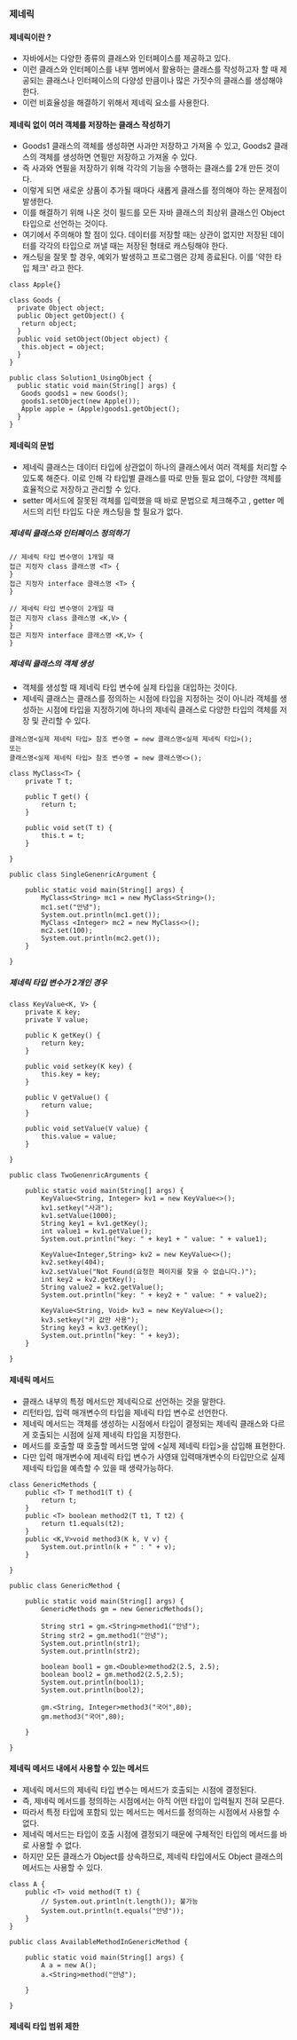 ### 제네릭
#### 제네릭이란 ?
- 자바에서는 다양한 종류의 클래스와 인터페이스를 제공하고 있다.
- 이런 클래스와 인터페이스를 내부 멤버에서 활용하는 클래스를 작성하고자 할 때 제공되는 클래스나 인터페이스의 다양성 만큼이나 많은 가짓수의 클래스를 생성해야 한다.
- 이런 비효율성을 해결하기 위해서 제네릭 요소를 사용한다.
#### 제네릭 없이 여러 객체를 저장하는 클래스 작성하기
- Goods1 클래스의 객체를 생성하면 사과만 저장하고 가져올 수 있고, Goods2 클래스의 객체를 생성하면 연필만 저장하고 가져올 수 있다.
- 즉 사과와 연필을 저장하기 위해 각각의 기능을 수행하는 클래스를 2개 만든 것이다.
- 이렇게 되면 새로운 상품이 추가될 때마다 새롭게 클래스를 정의해야 하는 문제점이 발생한다.
- 이를 해결하기 위해 나온 것이 필드를 모든 자바 클래스의 최상위 클래스인 Object타입으로 선언하는 것이다.
- 여기에서 주의해야 할 점이 있다. 데이터를 저장할 때는 상관이 없지만 저장된 데이터를 각각의 타입으로 꺼낼 때는 저장된 형태로 캐스팅해야 한다.
- 캐스팅을 잘못 할 경우, 예외가 발생하고 프로그램은 강제 종료된다. 이를 '약한 타입 체크' 라고 한다.
```
class Apple{}

class Goods {
  private Object object;
  public Object getObject() {
   return object;
  }
  public void setObject(Object object) {
   this.object = object;
  }
}

public class Solution1_UsingObject {
  public static void main(String[] args) {
   Goods goods1 = new Goods();
   goods1.setObject(new Apple());
   Apple apple = (Apple)goods1.getObject();
  }
}
```
#### 제네릭의 문법
- 제네릭 클래스는 데이터 타입에 상관없이 하나의 클래스에서 여러 객체를 처리할 수 있도록 해준다. 이로 인해 각 타입별 클래스를 따로 만들 필요 없이, 다양한 객체를 효율적으로 저장하고 관리할 수 있다.
- setter 메서드에 잘못된 객체를 입력했을 때 바로 문법으로 체크해주고 , getter 메서드의 리턴 타입도 다운 캐스팅을 할 필요가 없다.
##### 제네릭 클래스와 인터페이스 정의하기
```
// 제네릭 타입 변수명이 1개일 때
접근 지정자 class 클래스명 <T> {
}
접근 지정자 interface 클래스명 <T> {
}

// 제네릭 타입 변수명이 2개일 때
접근 지정자 class 클래스명 <K,V> {
}
접근 지정자 interface 클래스명 <K,V> {
}
```
##### 제네릭 클래스의 객체 생성
- 객체를 생성할 때 제네릭 타입 변수에 실제 타입을 대입하는 것이다.
- 제네릭 클래스는 클래스를 정의하는 시점에 타입을 지정하는 것이 아니라 객체를 생성하는 시점에 타입을 지정하기에 하나의 제네릭 클래스로 다양한 타입의 객체를 저장 및 관리할 수 있다.
```
클래스명<실제 제네릭 타입> 참조 변수명 = new 클래스명<실제 제네릭 타입>();
또는
클래스명<실제 제네릭 타입> 참조 변수명 = new 클래스명<>();
```
```
class MyClass<T> {
	private T t;

	public T get() {
		return t;
	}

	public void set(T t) {
		this.t = t;
	}

}

public class SingleGenenricArgument {

	public static void main(String[] args) {
		MyClass<String> mc1 = new MyClass<String>();
		mc1.set("안녕");
		System.out.println(mc1.get());
		MyClass <Integer> mc2 = new MyClass<>();
		mc2.set(100);
		System.out.println(mc2.get());
	}

}
```
##### 제네릭 타입 변수가 2개인 경우
```
class KeyValue<K, V> {
	private K key;
	private V value;

	public K getKey() {
		return key;
	}

	public void setkey(K key) {
		this.key = key;
	}

	public V getValue() {
		return value;
	}

	public void setValue(V value) {
		this.value = value;
	}

}

public class TwoGenenricArguments {

	public static void main(String[] args) {
		KeyValue<String, Integer> kv1 = new KeyValue<>();
		kv1.setkey("사과");
        kv1.setValue(1000);
        String key1 = kv1.getKey();
        int value1 = kv1.getValue();
        System.out.println("key: " + key1 + " value: " + value1);
        
		KeyValue<Integer,String> kv2 = new KeyValue<>();
		kv2.setkey(404);
        kv2.setValue("Not Found(요청한 페이지를 찾을 수 없습니다.)");
        int key2 = kv2.getKey();
        String value2 = kv2.getValue();
        System.out.println("key: " + key2 + " value: " + value2);
        
        KeyValue<String, Void> kv3 = new KeyValue<>();
        kv3.setkey("키 값만 사용");
        String key3 = kv3.getKey();
        System.out.println("key: " + key3);
	}

}
```
#### 제네릭 메서드
- 클래스 내부의 특정 메서드만 제네릭으로 선언하는 것을 말한다.
- 리턴타입, 입력 매개변수의 타입을 제네릭 타입 변수로 선언한다.
- 제네릭 메서드는 객체를 생성하는 시점에서 타입이 결정되는 제네릭 클래스와 다르게 호출되는 시점에 실제 제네릭 타입을 지정한다.
- 메서드를 호출할 때 호출할 메서드명 앞에 <실제 제네릭 타입>을 삽입해 표현한다.
- 다만 입력 매개변수에 제네릭 타입 변수가 사영돼 입력매개변수의 타입만으로 실제 제네릭 타입을 예측할 수 있을 때 생략가능하다.
```
class GenericMethods {
	public <T> T method1(T t) {
		return t;
	}
	public <T> boolean method2(T t1, T t2) {
		return t1.equals(t2);
	}
	public <K,V>void method3(K k, V v) {
		System.out.println(k + " : " + v);
	}
	
}

public class GenericMethod {

	public static void main(String[] args) {
		GenericMethods gm = new GenericMethods();
		
		String str1 = gm.<String>method1("안녕");
		String str2 = gm.method1("안녕");
		System.out.println(str1);
		System.out.println(str2);
		
		boolean bool1 = gm.<Double>method2(2.5, 2.5);
		boolean bool2 = gm.method2(2.5,2.5);
		System.out.println(bool1);
		System.out.println(bool2);
		
		gm.<String, Integer>method3("국어",80);
	    gm.method3("국어",80);

	}

}
```
#### 제네릭 메서드 내에서 사용할 수 있는 메서드
- 제네릭 메서드의 제네릭 타입 변수는 메서드가 호출되는 시점에 결정된다.
- 즉, 제네릭 메서드를 정의하는 시점에서는 아직 어떤 타입이 입력될지 전혀 모른다.
- 따라서 특정 타입에 포함되 있는 메서드는 메서드를 정의하는 시점에서 사용할 수 없다.
- 제네릭 메서드는 타입이 호출 시점에 결정되기 때문에 구체적인 타입의 메서드를 바로 사용할 수 없다.
- 하지만 모든 클래스가 Object를 상속하므로, 제네릭 타입에서도 Object 클래스의 메서드는 사용할 수 있다.
```
class A {
	public <T> void method(T t) {
		// System.out.println(t.length()); 불가능
		System.out.println(t.equals("안녕"));
	}
}

public class AvailableMethodInGenericMethod {

	public static void main(String[] args) {
		A a = new A();
		a.<String>method("안녕");

	}

}
```
#### 제네릭 타입 범위 제한




